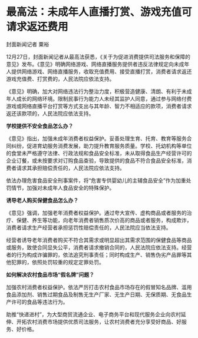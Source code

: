# 最高法：未成年人直播打赏、游戏充值可请求返还费用

封面新闻记者 粟裕

12月27日，封面新闻记者从最高法获悉，《关于为促进消费提供司法服务和保障的意见》发布。《意见》明确网络游戏、网络直播服务提供者违反法律规定向未成年人提供网络游戏、网络直播服务，收取充值费用、接受直播打赏，消费者请求返还游戏充值费、打赏费的，人民法院应依法支持。

《意见》明确，加大对网络违法行为整治力度，积极营造健康、清朗、有利于未成年人成长的网络环境。限制民事行为能力人未经其监护人同意，通过参与网络付费游戏或网络直播平台打赏等方式支出与其年龄、智力不相适应的款项，消费者请求返还该款项的，人民法院应依法支持。

**学校提供不安全食品怎么办？**

《意见》指出，加强未成年消费者权益保护。妥善处理生育、托育、教育等服务合同纠纷，促进育幼服务消费发展，助力提升教育服务质量。学校、托幼机构等单位的食堂未严格遵守法律、行政法规和食品安全标准，未从取得食品生产经营许可的企业订餐，或未按要求对订购食品查验，导致提供的食品不符合食品安全标准，消费者请求其承担赔偿责任的，人民法院应依法支持。

依法办理危害食品安全刑事案件，将“危害专供婴幼儿的主辅食品安全”作为加重处罚情节，加强对未成年人食品安全的特殊保护。

**诱导老人购买保健食品怎么办？**

《意见》强调，加强老年消费者权益保护。通过夸大宣传、虚构商品或者服务的治疗、保健、养生等功能，向老年消费者销售质次价高的商品或者服务，构成欺诈，消费者请求生产经营者承担惩罚性赔偿责任的，人民法院应当依法支持。

经营者诱导老年消费者购买不符合其需求或明显超出其需求范围的保健食品等商品或服务，致使合同显失公平，消费者请求撤销合同的，人民法院应依法支持。经营者的行为构成诈骗罪的，依法追究刑事责任；同时构成生产、销售伪劣产品罪等其他犯罪的，依照处罚较重的规定定罪处罚。

**如何解决农村食品市场“假名牌”问题？**

加强农村消费者权益保护。依法严厉打击农村食品市场存在的假冒知名品牌、滥用食品添加剂、销售过期食品及制售无生产厂家、无生产日期、无保质期、无食品生产许可的食品等违法行为。

助推“快递进村”，为大型商贸流通企业、电子商务平台和现代服务企业向农村延伸、开拓农村消费市场提供优质司法服务，让农村消费者充分享受好商品、好服务、好价格。

